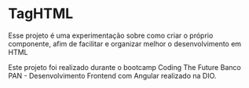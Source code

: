 # TagHTML

Esse projeto é uma experimentação sobre como criar o próprio componente, afim de facilitar e organizar melhor o desenvolvimento em HTML

Este projeto foi realizado durante o bootcamp Coding The Future Banco PAN - Desenvolvimento Frontend com Angular realizado na DIO.